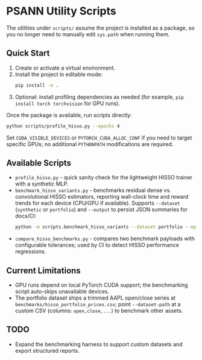 # PSANN Utility Scripts

The utilities under `scripts/` assume the project is installed as a package, so
you no longer need to manually edit `sys.path` when running them.

## Quick Start

1. Create or activate a virtual environment.
2. Install the project in editable mode:
   ```bash
   pip install -e .
   ```
3. Optional: install profiling dependencies as needed (for example,
   `pip install torch torchvision` for GPU runs).

Once the package is available, run scripts directly:

```bash
python scripts/profile_hisso.py --epochs 4
```

Set `CUDA_VISIBLE_DEVICES` or `PYTORCH_CUDA_ALLOC_CONF` if you need to target
specific GPUs; no additional `PYTHONPATH` modifications are required.

## Available Scripts

- `profile_hisso.py` - quick sanity check for the lightweight HISSO trainer with
  a synthetic MLP.
- `benchmark_hisso_variants.py` - benchmarks residual dense vs. convolutional
  HISSO estimators, reporting wall-clock time and reward trends for each device
  (CPU/GPU if available). Supports `--dataset` (`synthetic` or `portfolio`) and
  `--output` to persist JSON summaries for docs/CI:
  ```bash
  python -m scripts.benchmark_hisso_variants --dataset portfolio --epochs 8 --devices cpu --output docs/benchmarks/hisso_variants_portfolio_cpu.json
  ```
- `compare_hisso_benchmarks.py` - compares two benchmark payloads with configurable tolerances; used by CI to detect HISSO performance regressions.

## Current Limitations

- GPU runs depend on local PyTorch CUDA support; the benchmarking script
  auto-skips unavailable devices.
- The portfolio dataset ships a trimmed AAPL open/close series at
  `benchmarks/hisso_portfolio_prices.csv`; point `--dataset-path` at a custom CSV
  (columns: `open,close,...`) to benchmark other assets.

## TODO

- Expand the benchmarking harness to support custom datasets and export
  structured reports.

